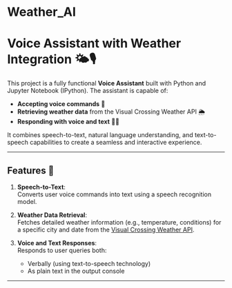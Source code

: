 # Weather_AI

# Voice Assistant with Weather Integration 🌤️🎙️

This project is a fully functional **Voice Assistant** built with Python and Jupyter Notebook (IPython). The assistant is capable of:

- **Accepting voice commands** 🎤
- **Retrieving weather data** from the Visual Crossing Weather API 🌦️
- **Responding with voice and text** 📢💬  

It combines speech-to-text, natural language understanding, and text-to-speech capabilities to create a seamless and interactive experience.

---

## Features 🚀

1. **Speech-to-Text**:  
   Converts user voice commands into text using a speech recognition model.

2. **Weather Data Retrieval**:  
   Fetches detailed weather information (e.g., temperature, conditions) for a specific city and date from the [Visual Crossing Weather API](https://www.visualcrossing.com/).

3. **Voice and Text Responses**:  
   Responds to user queries both:
   - Verbally (using text-to-speech technology)
   - As plain text in the output console
---

